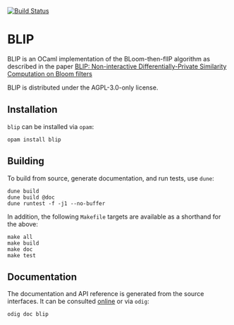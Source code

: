 [![Build Status](https://travis-ci.org/p2pcollab/ocaml-blip.svg?branch=master)](https://travis-ci.org/p2pcollab/ocaml-blip)

# BLIP

BLIP is an OCaml implementation of the BLoom-then-flIP algorithm as described in the paper [BLIP: Non-interactive Differentially-Private Similarity Computation on Bloom filters](http://www.academia.edu/download/32383514/Blip-LNCS-Proof.pdf)

BLIP is distributed under the AGPL-3.0-only license.

## Installation

``blip`` can be installed via `opam`:

    opam install blip

## Building

To build from source, generate documentation, and run tests, use `dune`:

    dune build
    dune build @doc
    dune runtest -f -j1 --no-buffer

In addition, the following `Makefile` targets are available
 as a shorthand for the above:

    make all
    make build
    make doc
    make test

## Documentation

The documentation and API reference is generated from the source interfaces.
It can be consulted [online][doc] or via `odig`:

    odig doc blip

[doc]: https://p2pcollab.net/doc/ocaml/blip/
